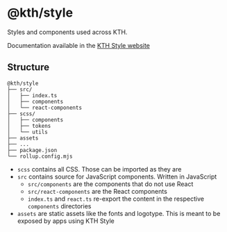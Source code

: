# @kth/style

Styles and components used across KTH.

Documentation available in the [KTH Style website](https://kthstyledemoprod.z6.web.core.windows.net/style)

## Structure

```
@kth/style
├── src/
│   ├── index.ts
│   ├── components
│   └── react-components
├── scss/
│   ├── components
│   ├── tokens
│   └── utils
├── assets
├── ...
├── package.json
└── rollup.config.mjs
```

- `scss` contains all CSS. Those can be imported as they are
- `src` contains source for JavaScript components. Written in JavaScript
  - `src/components` are the components that do not use React
  - `src/react-components` are the React components
  - `index.ts` and `react.ts` re-export the content in the respective `components` directories
- `assets` are static assets like the fonts and logotype. This is meant to be exposed by apps using KTH Style
